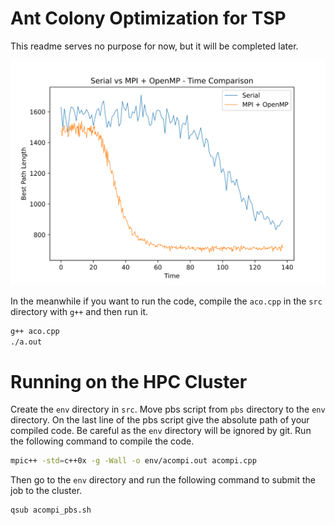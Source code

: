 # Ant Colony Optimization for TSP
This readme serves no purpose for now, but it will be completed later.

<p align="center">
  <img src="img/serial_vs_mpi.svg" alt="Serial vs MPI + OpenMP - Time Comparison"/>
</p>

In the meanwhile if you want to run the code, compile the `aco.cpp` in the `src`
directory with `g++` and then run it.
```bash
g++ aco.cpp
./a.out
```

# Running on the HPC Cluster
Create the `env` directory in `src`. Move pbs script from `pbs` directory to
the `env` directory. On the last line of the pbs script give the absolute path
of your compiled code.
Be careful as the `env` directory will be ignored by git.
Run the following command to compile the code.
```bash
mpic++ -std=c++0x -g -Wall -o env/acompi.out acompi.cpp
```
Then go to the `env` directory and run the following command to submit the job
to the cluster.
```bash
qsub acompi_pbs.sh
```
